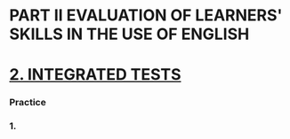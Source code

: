 # PART II EVALUATION OF LEARNERS' SKILLS IN THE USE OF ENGLISH
# [2. INTEGRATED TESTS](../../README.md)
### Practice 
### 1.
